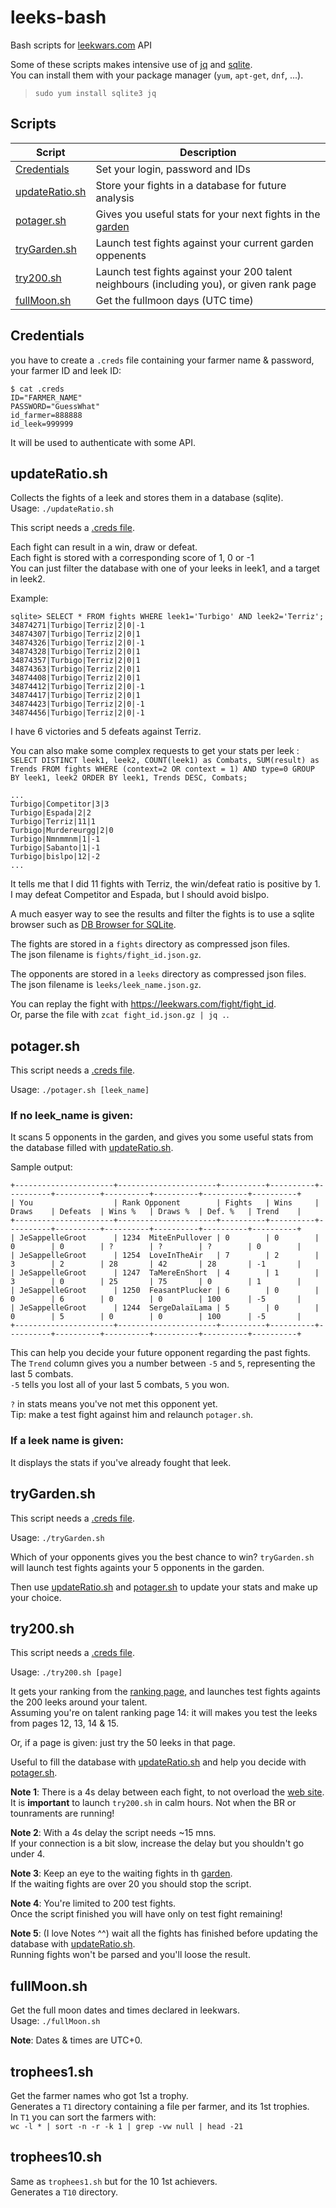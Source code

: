 # leeks-bash
Bash scripts for [leekwars.com](https://leekwars.com/) API  

Some of these scripts makes intensive use of [jq](https://stedolan.github.io/jq/) and [sqlite](https://www.sqlite.org/index.html).  
You can install them with your package manager (`yum`, `apt-get`, `dnf`, ...).

> `sudo yum install sqlite3 jq`


## Scripts
| Script | Description |
| --- | ----- |
| [Credentials](#credentials) | Set your login, password and IDs |
| [updateRatio.sh](#updateratiosh) | Store your fights in a database for future analysis |
| [potager.sh](#potagersh) | Gives you useful stats for your next fights in the [garden](https://leekwars.com/garden/) |
| [tryGarden.sh](#trygardensh) | Launch test fights against your current garden oppenents |
| [try200.sh](#try200sh) | Launch test fights against your 200 talent neighbours (including you), or given rank page |
| [fullMoon.sh](#fullmoonsh) | Get the fullmoon days (UTC time) |


## Credentials
you have to create a `.creds` file containing your farmer name & password, your farmer ID and leek ID:
```
$ cat .creds
ID="FARMER_NAME"
PASSWORD="GuessWhat"
id_farmer=888888
id_leek=999999
```
It will be used to authenticate with some API.


## updateRatio.sh
Collects the fights of a leek and stores them in a database (sqlite).  
Usage: `./updateRatio.sh`

This script needs a [.creds file](#credentials).

Each fight can result in a win, draw or defeat.  
Each fight is stored with a corresponding score of 1, 0 or -1  
You can just filter the database with one of your leeks in leek1, and a target in leek2.

Example:
```
sqlite> SELECT * FROM fights WHERE leek1='Turbigo' AND leek2='Terriz';
34874271|Turbigo|Terriz|2|0|-1
34874307|Turbigo|Terriz|2|0|1
34874326|Turbigo|Terriz|2|0|-1
34874328|Turbigo|Terriz|2|0|1
34874357|Turbigo|Terriz|2|0|1
34874363|Turbigo|Terriz|2|0|1
34874408|Turbigo|Terriz|2|0|1
34874412|Turbigo|Terriz|2|0|-1
34874417|Turbigo|Terriz|2|0|1
34874423|Turbigo|Terriz|2|0|-1
34874456|Turbigo|Terriz|2|0|-1
```
I have 6 victories and 5 defeats against Terriz.

You can also make some complex requests to get your stats per leek :  
`SELECT DISTINCT leek1, leek2, COUNT(leek1) as Combats, SUM(result) as Trends FROM fights WHERE (context=2 OR context = 1) AND type=0 GROUP BY leek1, leek2 ORDER BY leek1, Trends DESC, Combats;`

```
...
Turbigo|Competitor|3|3
Turbigo|Espada|2|2
Turbigo|Terriz|11|1
Turbigo|Murdereurgg|2|0
Turbigo|Nmnmmnm|1|-1
Turbigo|Sabanto|1|-1
Turbigo|bislpo|12|-2
...
```

It tells me that I did 11 fights with Terriz, the win/defeat ratio is positive by 1.  
I may defeat Competitor and Espada, but I should avoid bislpo.

A much easyer way to see the results and filter the fights is to use a sqlite browser such as [DB Browser for SQLite](https://sqlitebrowser.org/).

The fights are stored in a `fights` directory as compressed json files.  
The json filename is `fights/fight_id.json.gz`.

The opponents are stored in a `leeks` directory as compressed json files.  
The json filename is `leeks/leek_name.json.gz`.

You can replay the fight with <https://leekwars.com/fight/fight_id>.  
Or, parse the file with `zcat fight_id.json.gz | jq .`.


## potager.sh
This script needs a [.creds file](#credentials).

Usage: `./potager.sh [leek_name]`

### If no leek_name is given:
It scans 5 opponents in the garden, and gives you some useful stats from the database filled with [updateRatio.sh](#updateratiosh).

Sample output:
```
+----------------------+----------------------+----------+----------+----------+----------+----------+----------+----------+----------+
| You                  | Rank Opponent        | Fights   | Wins     | Draws    | Defeats  | Wins %   | Draws %  | Def. %   | Trend    |
+----------------------+----------------------+----------+----------+----------+----------+----------+----------+----------+----------+
| JeSappelleGroot      | 1234  MiteEnPullover | 0        | 0        | 0        | 0        | ?        | ?        | ?        | 0        |
| JeSappelleGroot      | 1254  LoveInTheAir   | 7        | 2        | 3        | 2        | 28       | 42       | 28       | -1       |
| JeSappelleGroot      | 1247  TaMereEnShort  | 4        | 1        | 3        | 0        | 25       | 75       | 0        | 1        |
| JeSappelleGroot      | 1250  FeasantPlucker | 6        | 0        | 0        | 6        | 0        | 0        | 100      | -5       |
| JeSappelleGroot      | 1244  SergeDalaïLama | 5        | 0        | 0        | 5        | 0        | 0        | 100      | -5       |
+----------------------+----------------------+----------+----------+----------+----------+----------+----------+----------+----------+
```
This can help you decide your future opponent regarding the past fights.  
The `Trend` column gives you a number between `-5` and `5`, representing the last 5 combats.  
`-5` tells you lost all of your last 5 combats, `5` you won.

`?` in stats means you've not met this opponent yet.  
Tip: make a test fight against him and relaunch `potager.sh`.

### If a leek name is given:
It displays the stats if you've already fought that leek.


## tryGarden.sh
This script needs a [.creds file](#credentials).

Usage: `./tryGarden.sh`

Which of your opponents gives you the best chance to win?
`tryGarden.sh` will launch test fights againts your 5 opponents in the garden.  

Then use [updateRatio.sh](#updateratiosh) and [potager.sh](#potagersh) to update your stats and make up your choice.

## try200.sh
This script needs a [.creds file](#credentials).

Usage: `./try200.sh [page]`

It gets your ranking from the [ranking page](https://leekwars.com/ranking/active), and launches test fights againts the 200 leeks around your talent.  
Assuming you're on talent ranking page 14: it will makes you test the leeks from pages 12, 13, 14 & 15.

Or, if a page is given: just try the 50 leeks in that page.

Useful to fill the database with [updateRatio.sh](#updateratiosh) and help you decide with [potager.sh](#potager.sh).

**Note 1**: There is a 4s delay between each fight, to not overload the [web site](https://leekwars.com/).  
It is **important** to launch `try200.sh` in calm hours. Not when the BR or tounraments are running!  

**Note 2**: With a 4s delay the script needs ~15 mns.  
If your connection is a bit slow, increase the delay but you shouldn't go under 4.

**Note 3**: Keep an eye to the waiting fights in th [garden](https://leekwars.com/garden/).  
If the waiting fights are over 20 you should stop the script.

**Note 4**: You're limited to 200 test fights.  
Once the script finished you will have only on test fight remaining!

**Note 5**: (I love Notes ^^) wait all the fights has finished before updating the database with [updateRatio.sh](#updateratiosh).  
Running fights won't be parsed and you'll loose the result.


## fullMoon.sh
Get the full moon dates and times declared in leekwars.  
Usage: `./fullMoon.sh`

**Note**: Dates & times are UTC+0.


## trophees1.sh
Get the farmer names who got 1st a trophy.  
Generates a `T1` directory containing a file per farmer, and its 1st trophies.  
In `T1` you can sort the farmers with:  
`wc -l * | sort -n -r -k 1 | grep -vw null | head -21`


## trophees10.sh
Same as `trophees1.sh` but for the 10 1st achievers.  
Generates a `T10` directory.


